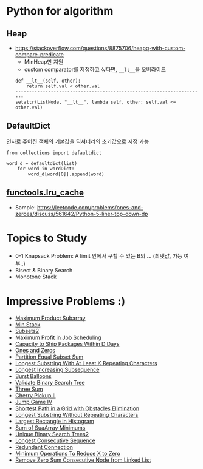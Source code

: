 # Python for algorithm
## Heap
- https://stackoverflow.com/questions/8875706/heapq-with-custom-compare-predicate
  - MinHeap만 지원
  - custom comparator를 지정하고 싶다면, `__lt__`을 오버라이드
  ```
  def __lt__(self, other):
      return self.val < other.val
  ----------------------------------------------------------------------
  setattr(ListNode, "__lt__", lambda self, other: self.val <= other.val)
  ```
  
## DefaultDict
인자로 주어진 객체의 기본값을 딕셔너리의 초기값으로 지정 가능
```
from collections import defaultdict

word_d = defaultdict(list)
    for word in wordDict:
        word_d[word[0]].append(word)
```

## [functools.lru_cache](https://docs.python.org/ko/3/library/functools.html)
* Sample: https://leetcode.com/problems/ones-and-zeroes/discuss/561642/Python-5-liner-top-down-dp

# Topics to Study
* 0-1 Knapsack Problem: A limit 안에서 구할 수 있는 B의 ... (최댓값, 가능 여부..)
* Bisect & Binary Search
* Monotone Stack

# Impressive Problems :)
* [Maximum Product Subarray](https://github.com/jyeoniii/algorithm/blob/master/20201122/maximum_product_subarray.py)
* [Min Stack](https://github.com/jyeoniii/algorithm/blob/master/20201124/min_stack.py)
* [Subsets2](https://github.com/jyeoniii/algorithm/blob/master/20201203/subsets2.py)
* [Maximum Profit in Job Scheduling](https://github.com/jyeoniii/algorithm/blob/master/20201204/maximum_profit_in_job_scheduling.py)
* [Capacity to Ship Packages Within D Days](https://github.com/jyeoniii/algorithm/blob/master/20201205/capacity_to_ship_packages_within_d_days.py)
* [Ones and Zeros](https://github.com/jyeoniii/algorithm/blob/master/20201206/ones_and_zeros.py)
* [Partition Equal Subset Sum](https://github.com/jyeoniii/algorithm/blob/master/20201207/partition_equal_subset_sum.py)
* [Longest Substring With At Least K Repeating Characters](https://github.com/jyeoniii/algorithm/blob/master/20201209/longest_substring_with_at_least_k_repeating_characters.py)
* [Longest Increasing Subsequence](https://github.com/jyeoniii/algorithm/blob/master/20201212/longest_increasing_subsequence.py)
* [Burst Balloons](https://github.com/jyeoniii/algorithm/blob/master/20201213/burst_balloons.py)
* [Validate Binary Search Tree](https://github.com/jyeoniii/algorithm/blob/master/20201216/validate_binary_search_tree.py)
* [Three Sum](https://github.com/jyeoniii/algorithm/blob/master/20201219/three_sum.py)
* [Cherry Pickup II](https://github.com/jyeoniii/algorithm/blob/master/20201219/cherry_pickup2.py)
* [Jump Game IV](https://github.com/jyeoniii/algorithm/blob/master/20201227/jump_game4.py)
* [Shortest Path in a Grid with Obstacles Elimination](https://github.com/jyeoniii/algorithm/blob/master/20201228/shortest_path_in_a_grid_with_obstacles_elimination.py)
* [Longest Substring Without Repeating Characters](https://github.com/jyeoniii/algorithm/blob/master/20201229/longest_substring_without_repeating_characters.py)
* [Largest Rectangle in Histogram](https://github.com/jyeoniii/algorithm/blob/master/20201231/largest_rectangle_in_histogram.py)
* [Sum of SuaArray Minimums](https://github.com/jyeoniii/algorithm/blob/master/20210101/sum_of_subarray_minimums.py)
* [Unique Binary Search Trees2](https://github.com/jyeoniii/algorithm/blob/master/20210108/unique_binary_search_trees2.py)
* [Longest Consecutive Sequence](https://github.com/jyeoniii/algorithm/blob/master/20210112/longest_consecutive_sequence.py)
* [Redundant Connection](https://github.com/jyeoniii/algorithm/blob/master/20210112/redundant_connection.py)
* [Minimum Operations To Reduce X to Zero](https://github.com/jyeoniii/algorithm/blob/master/20210114/minimum_operations_to_reduce_x_to_zero.py)
* [Remove Zero Sum Consecutive Node from Linked List](https://github.com/jyeoniii/algorithm/blob/master/20210115/remove_zero_sum_consecutive_nodes_from_linked_list.py)
